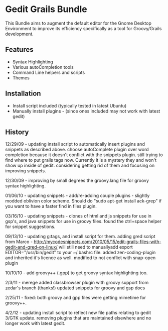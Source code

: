 Gedit Grails Bundle 
====================

This Bundle aims to augment the default editor for the Gnome Desktop Environment
to improve its efficiency specifically as a tool for Groovy/Grails development.

Features
--------

- Syntax Highlighting
- Various autoCompletion tools
- Command Line helpers and scripts
- Themes

Installation
------------

- Install script included (typically tested in latest Ubuntu)
- Manually install plugins - (since ones included may not work with latest gedit) 

History
-------

12/29/09 - 
  updating install script to automatically insert plugins and snippets as 
  described above. choose autoComplete plugin over word completion because it 
  doesn't conflict with the snippets plugin. still trying to find where to put 
  grails tags now. Currently it is a mystery they and won't show up inside of 
  gedit. considering getting rid of them and focusing on improving snippets.

12/30/09 - 
  improving by small degrees the groovy.lang file for groovy syntax highlighting.

01/06/10 - 
  updating snippets - add/re-adding couple plugins - slightly modded oblivion 
  color scheme. Should do "sudo apt-get install ack-grep" if you want to have a 
  faster find in files plugin.

03/16/10 - 
  updating snippets - clones of html and js snippets for use in gsp's, and java 
  snippets for use in groovy files. found the ctrl+space helper for snippet 
  suggestions.
  
09/13/10 - 
  updating g:tags, and install script for them. adding gred script from Marco - 
  http://mycodesnippets.com/2010/05/15/edit-grails-files-with-gedit-and-gred-on-linux/
  will still need to manuallyadd export EDITOR="/usr/bin/gedit" to your ~/.bashrc 
  file. 
  added zen-coding-plugin and inherited it's licence as well. modified to not
  conflict with snap-open plugin 
  
10/10/10 - 
  add groovy++ (.gpp) to get groovy syntax highlighting too.

2/3/11 -
  merege added classbrowser plugin with groovy support from zedar's branch (thanks!)
  updated snippets for groovy and gsp docs

2/25/11 -
  fixed: both groovy and gpp files were getting mimetime for groovy++.
  
  
4/2/12 -
  updating install script to reflect new file paths relating to gedit 3/GTK update.
  removing plugins that are maintained elsewhere and no longer work with latest gedit.

